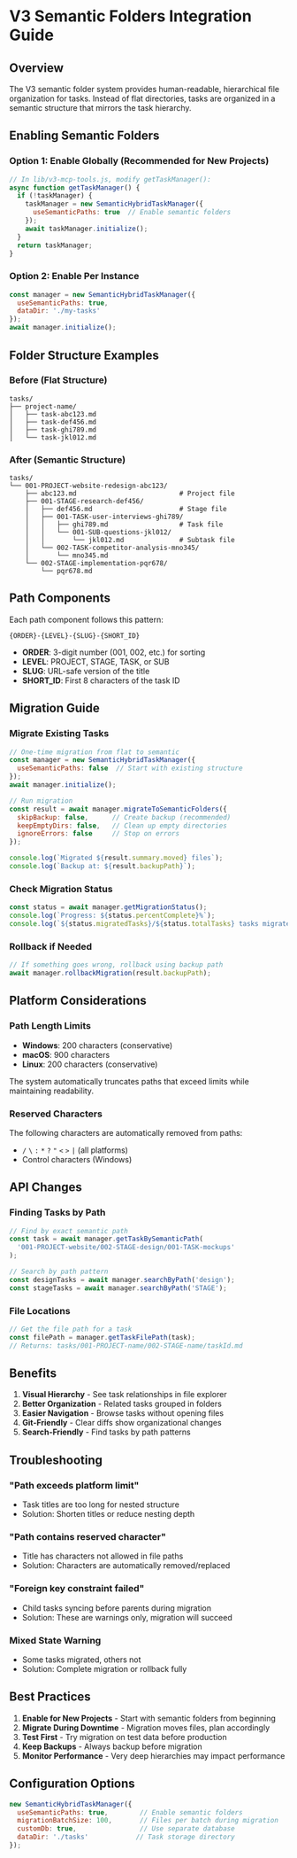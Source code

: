 # V3 Semantic Folders Integration Guide

## Overview
The V3 semantic folder system provides human-readable, hierarchical file organization for tasks. Instead of flat directories, tasks are organized in a semantic structure that mirrors the task hierarchy.

## Enabling Semantic Folders

### Option 1: Enable Globally (Recommended for New Projects)
```javascript
// In lib/v3-mcp-tools.js, modify getTaskManager():
async function getTaskManager() {
  if (!taskManager) {
    taskManager = new SemanticHybridTaskManager({
      useSemanticPaths: true  // Enable semantic folders
    });
    await taskManager.initialize();
  }
  return taskManager;
}
```

### Option 2: Enable Per Instance
```javascript
const manager = new SemanticHybridTaskManager({
  useSemanticPaths: true,
  dataDir: './my-tasks'
});
await manager.initialize();
```

## Folder Structure Examples

### Before (Flat Structure)
```
tasks/
├── project-name/
│   ├── task-abc123.md
│   ├── task-def456.md
│   ├── task-ghi789.md
│   └── task-jkl012.md
```

### After (Semantic Structure)
```
tasks/
└── 001-PROJECT-website-redesign-abc123/
    ├── abc123.md                          # Project file
    ├── 001-STAGE-research-def456/
    │   ├── def456.md                      # Stage file
    │   ├── 001-TASK-user-interviews-ghi789/
    │   │   ├── ghi789.md                  # Task file
    │   │   └── 001-SUB-questions-jkl012/
    │   │       └── jkl012.md              # Subtask file
    │   └── 002-TASK-competitor-analysis-mno345/
    │       └── mno345.md
    └── 002-STAGE-implementation-pqr678/
        └── pqr678.md
```

## Path Components

Each path component follows this pattern:
```
{ORDER}-{LEVEL}-{SLUG}-{SHORT_ID}
```

- **ORDER**: 3-digit number (001, 002, etc.) for sorting
- **LEVEL**: PROJECT, STAGE, TASK, or SUB
- **SLUG**: URL-safe version of the title
- **SHORT_ID**: First 8 characters of the task ID

## Migration Guide

### Migrate Existing Tasks
```javascript
// One-time migration from flat to semantic
const manager = new SemanticHybridTaskManager({
  useSemanticPaths: false  // Start with existing structure
});
await manager.initialize();

// Run migration
const result = await manager.migrateToSemanticFolders({
  skipBackup: false,      // Create backup (recommended)
  keepEmptyDirs: false,   // Clean up empty directories
  ignoreErrors: false     // Stop on errors
});

console.log(`Migrated ${result.summary.moved} files`);
console.log(`Backup at: ${result.backupPath}`);
```

### Check Migration Status
```javascript
const status = await manager.getMigrationStatus();
console.log(`Progress: ${status.percentComplete}%`);
console.log(`${status.migratedTasks}/${status.totalTasks} tasks migrated`);
```

### Rollback if Needed
```javascript
// If something goes wrong, rollback using backup path
await manager.rollbackMigration(result.backupPath);
```

## Platform Considerations

### Path Length Limits
- **Windows**: 200 characters (conservative)
- **macOS**: 900 characters  
- **Linux**: 200 characters (conservative)

The system automatically truncates paths that exceed limits while maintaining readability.

### Reserved Characters
The following characters are automatically removed from paths:
- `/` `\` `:` `*` `?` `"` `<` `>` `|` (all platforms)
- Control characters (Windows)

## API Changes

### Finding Tasks by Path
```javascript
// Find by exact semantic path
const task = await manager.getTaskBySemanticPath(
  '001-PROJECT-website/002-STAGE-design/001-TASK-mockups'
);

// Search by path pattern
const designTasks = await manager.searchByPath('design');
const stageTasks = await manager.searchByPath('STAGE');
```

### File Locations
```javascript
// Get the file path for a task
const filePath = manager.getTaskFilePath(task);
// Returns: tasks/001-PROJECT-name/002-STAGE-name/taskId.md
```

## Benefits

1. **Visual Hierarchy** - See task relationships in file explorer
2. **Better Organization** - Related tasks grouped in folders
3. **Easier Navigation** - Browse tasks without opening files
4. **Git-Friendly** - Clear diffs show organizational changes
5. **Search-Friendly** - Find tasks by path patterns

## Troubleshooting

### "Path exceeds platform limit"
- Task titles are too long for nested structure
- Solution: Shorten titles or reduce nesting depth

### "Path contains reserved character"  
- Title has characters not allowed in file paths
- Solution: Characters are automatically removed/replaced

### "Foreign key constraint failed"
- Child tasks syncing before parents during migration
- Solution: These are warnings only, migration will succeed

### Mixed State Warning
- Some tasks migrated, others not
- Solution: Complete migration or rollback fully

## Best Practices

1. **Enable for New Projects** - Start with semantic folders from beginning
2. **Migrate During Downtime** - Migration moves files, plan accordingly
3. **Test First** - Try migration on test data before production
4. **Keep Backups** - Always backup before migration
5. **Monitor Performance** - Very deep hierarchies may impact performance

## Configuration Options

```javascript
new SemanticHybridTaskManager({
  useSemanticPaths: true,        // Enable semantic folders
  migrationBatchSize: 100,       // Files per batch during migration
  customDb: true,                // Use separate database
  dataDir: './tasks'            // Task storage directory
});
```